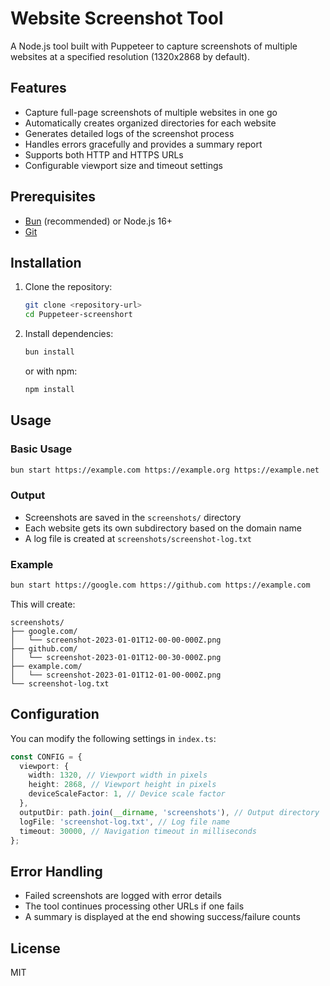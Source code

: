 # Website Screenshot Tool

A Node.js tool built with Puppeteer to capture screenshots of multiple websites at a specified resolution (1320x2868 by default).

## Features

- Capture full-page screenshots of multiple websites in one go
- Automatically creates organized directories for each website
- Generates detailed logs of the screenshot process
- Handles errors gracefully and provides a summary report
- Supports both HTTP and HTTPS URLs
- Configurable viewport size and timeout settings

## Prerequisites

- [Bun](https://bun.sh/) (recommended) or Node.js 16+
- [Git](https://git-scm.com/)

## Installation

1. Clone the repository:

   ```bash
   git clone <repository-url>
   cd Puppeteer-screenshort
   ```

2. Install dependencies:
   ```bash
   bun install
   ```
   or with npm:
   ```bash
   npm install
   ```

## Usage

### Basic Usage

```bash
bun start https://example.com https://example.org https://example.net
```

### Output

- Screenshots are saved in the `screenshots/` directory
- Each website gets its own subdirectory based on the domain name
- A log file is created at `screenshots/screenshot-log.txt`

### Example

```bash
bun start https://google.com https://github.com https://example.com
```

This will create:

```
screenshots/
├── google.com/
│   └── screenshot-2023-01-01T12-00-00-000Z.png
├── github.com/
│   └── screenshot-2023-01-01T12-00-30-000Z.png
├── example.com/
│   └── screenshot-2023-01-01T12-01-00-000Z.png
└── screenshot-log.txt
```

## Configuration

You can modify the following settings in `index.ts`:

```typescript
const CONFIG = {
  viewport: {
    width: 1320, // Viewport width in pixels
    height: 2868, // Viewport height in pixels
    deviceScaleFactor: 1, // Device scale factor
  },
  outputDir: path.join(__dirname, 'screenshots'), // Output directory
  logFile: 'screenshot-log.txt', // Log file name
  timeout: 30000, // Navigation timeout in milliseconds
};
```

## Error Handling

- Failed screenshots are logged with error details
- The tool continues processing other URLs if one fails
- A summary is displayed at the end showing success/failure counts

## License

MIT
